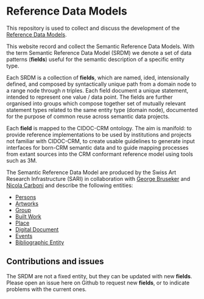 # Reference Data Models

This repository is used to collect and discuss the development of the [Reference Data Models](https://docs.swissartresearch.net/).

This website record and collect the Semantic Reference Data Models. With the term Semantic Reference Data Model (SRDM) we denote a set of data patterns (**fields**) useful for the semantic description of a specific entity type. 

Each SRDM is a collection of **fields**, which are named, ided, intensionally defined, and composed by syntactically unique path from a domain node to a range node through *n* triples. Each field document a  unique statement, intended to represent one value / data point. The fields are further organised into groups which compose together set of mutually relevant statement types related to the same entity type (domain node), documented for the purpose of common reuse across semantic data projects.

Each **field** is mapped to the CIDOC-CRM ontology. The aim is manifold: to provide reference implementations to be used by institutions and projects not familiar with CIDOC-CRM, to create usable guidelines to generate input interfaces for born-CRM semantic data and to guide mapping processes from extant sources into the CRM conformant reference model using tools such as 3M. 

The Semantic Reference Data Model are produced by the Swiss Art Research Infrastructure (SARI) in collaboration with [George Bruseker](https://twitter.com/GBruseker) and [Nicola Carboni](https://twitter.com/wlpbloyd) and describe the following entities: 

+ [Persons](https://docs.swissartresearch.net/et/persons/)
+ [Artworks](https://docs.swissartresearch.net/et/artwork/)
+ [Group](https://docs.swissartresearch.net/et/group/)
+ [Built Work](https://docs.swissartresearch.net/et/built_work/)
+ [Place](https://docs.swissartresearch.net/et/place/)
+ [Digital Document](https://docs.swissartresearch.net/et/do/)
+ [Events](https://docs.swissartresearch.net/et/event/)
+ [Bibliographic Entity](https://docs.swissartresearch.net/et/bibliographic_item)

## Contributions and issues

The SRDM are not a fixed entity, but they can be updated with new **fields**. Please open an issue here on Github to request new **fields**, or to indicate problems with the current ones.
